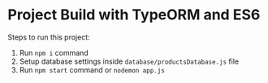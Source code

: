 # Project Build with TypeORM and ES6
        
Steps to run this project:

1. Run `npm i` command
2. Setup database settings inside `database/productsDatabase.js` file
3. Run `npm start` command or `nodemon app.js`
